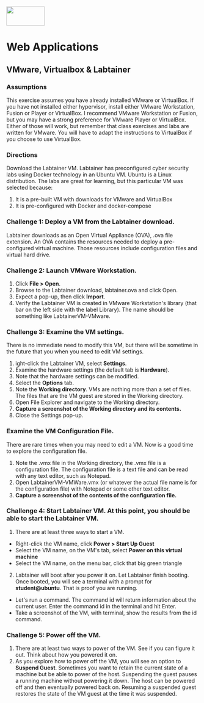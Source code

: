 # <img src="https://www.tamusa.edu/brandguide/jpeglogos/tamusa_final_logo_bw1.jpg" width="100" height="50"> 
# Web Applications

## VMware, Virtualbox & Labtainer
### Assumptions
This exercise assumes you have already installed VMware or VirtualBox. If you have not installed either hypervisor, install either VMware Workstation, Fusion or Player or VirtualBox. I recommend VMware Workstation or Fusion, but you may have a strong preference for VMware Player or VirtualBox. Either of those will work, but remember that class exercises and labs are written for VMware. You will have to adapt the instructions to VirtualBox if you choose to use VirtualBox.

### Directions
Download the Labtainer VM. Labtainer has preconfigured cyber security labs using Docker technology in an Ubuntu VM. Ubuntu is a Linux distribution. The labs are great for learning, but this particular VM was selected because:
1. It is a pre-built VM with downloads for VMware and VirtualBox
2. It is pre-configured with Docker and docker-compose

### Challenge 1: Deploy a VM from the Labtainer download. 
Labtainer downloads as an Open Virtual Appliance (OVA), .ova file extension. An OVA contains the resources needed to deploy a pre-configured virtual machine. Those resources include configuration files and virtual hard drive.

### Challenge 2: Launch VMware Workstation.
1. Click **File > Open**.
2. Browse to the Labtainer download, labtainer.ova and click Open.
3. Expect a pop-up, then click **Import**. 
4. Verify the Labtainer VM is created in VMware Workstation's library (that bar on the left side with the label Library). The name should be something like LabtainerVM-VMware.

### Challenge 3: Examine the VM settings. 
There is no immediate need to modify this VM, but there will be sometime in the future that you when you need to edit VM settings. 
1. ight-click the Labtainer VM, select **Settings**.
2. Examine the hardware settings (the default tab is **Hardware**).
3. Note that the hardware settings can be modified.
4. Select the **Options** tab.
5. Note the **Working directory**. VMs are nothing more than a set of files. The files that are the VM guest are stored in the Working directory. 
6. Open File Explorer and navigate to the Working directory.
7. **Capture a screenshot of the Working directory and its contents.**
8. Close the Settings pop-up.
### Examine the VM Configuration File. 
There are rare times when you may need to edit a VM. Now is a good time to explore the configuration file.
1. Note the .vmx file in the Working directory, the .vmx file is a configuration file. The configuration file is a text file and can be read with any text editor, such as Notepad.
2. Open LabtainerVM-VMWare.vmx (or whatever the actual file name is for the configuration file) with Notepad or some other text editor.
3. **Capture a screenshot of the contents of the configuration file.**

### Challenge 4: Start Labtainer VM. At this point, you should be able to start the Labtainer VM. 
1. There are at least three ways to start a VM.
- Right-click the VM name, click **Power > Start Up Guest**
- Select the VM name, on the VM's tab, select **Power on this virtual machine**
- Select the VM name, on the menu bar, click that big green triangle
2. Labtainer will boot after you power it on. Let Labtainer finish booting. Once booted, you will see a terminal with a prompt for **student@ubuntu**. That is proof you are running.
- Let's run a command. The command id will return information about the current user. Enter the command id in the terminal and hit Enter.
- Take a screenshot of the VM, with terminal, show the results from the id command.
### Challenge 5: Power off the VM. 
1. There are at least two ways to power of the VM. See if you can figure it out. Think about how you powered it on.
2. As you explore how to power off the VM, you will see an option to **Suspend Guest**. Sometimes you want to retain the current state of a machine but be able to power of the host. Suspending the guest pauses a running machine without powering it down. The host can be powered off and then eventually powered back on. Resuming a suspended guest restores the state of the VM guest at the time it was suspended.
